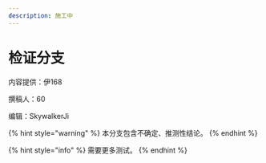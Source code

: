 ```yaml
---
description: 施工中
---
```


# 检证分支

内容提供：伊168

撰稿人：60

编辑：SkywalkerJi

{% hint style="warning" %}
本分支包含不确定、推测性结论。
{% endhint %}

{% hint style="info" %}
需要更多测试。
{% endhint %}

